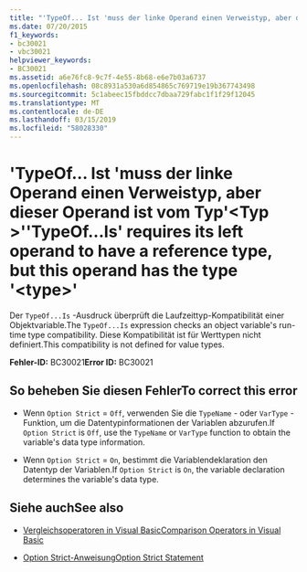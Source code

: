 ```yaml
---
title: "'TypeOf... Ist 'muss der linke Operand einen Verweistyp, aber dieser Operand ist vom Typ'<type>'"
ms.date: 07/20/2015
f1_keywords:
- bc30021
- vbc30021
helpviewer_keywords:
- BC30021
ms.assetid: a6e76fc8-9c7f-4e55-8b68-e6e7b03a6737
ms.openlocfilehash: 08c8931a530a6d854865c769719e19b367743498
ms.sourcegitcommit: 5c1abeec15fbddcc7dbaa729fabc1f1f29f12045
ms.translationtype: MT
ms.contentlocale: de-DE
ms.lasthandoff: 03/15/2019
ms.locfileid: "58028330"
---
```

# <a name="typeofis-requires-its-left-operand-to-have-a-reference-type-but-this-operand-has-the-type-type"></a><span data-ttu-id="b522b-102">'TypeOf... Ist 'muss der linke Operand einen Verweistyp, aber dieser Operand ist vom Typ'\<Typ >'</span><span class="sxs-lookup"><span data-stu-id="b522b-102">'TypeOf...Is' requires its left operand to have a reference type, but this operand has the type '\<type>'</span></span>
<span data-ttu-id="b522b-103">Der `TypeOf...Is` -Ausdruck überprüft die Laufzeittyp-Kompatibilität einer Objektvariable.</span><span class="sxs-lookup"><span data-stu-id="b522b-103">The `TypeOf...Is` expression checks an object variable's run-time type compatibility.</span></span> <span data-ttu-id="b522b-104">Diese Kompatibilität ist für Werttypen nicht definiert.</span><span class="sxs-lookup"><span data-stu-id="b522b-104">This compatibility is not defined for value types.</span></span>  
  
 <span data-ttu-id="b522b-105">**Fehler-ID:** BC30021</span><span class="sxs-lookup"><span data-stu-id="b522b-105">**Error ID:** BC30021</span></span>  
  
## <a name="to-correct-this-error"></a><span data-ttu-id="b522b-106">So beheben Sie diesen Fehler</span><span class="sxs-lookup"><span data-stu-id="b522b-106">To correct this error</span></span>  
  
-   <span data-ttu-id="b522b-107">Wenn `Option Strict` = `Off`, verwenden Sie die `TypeName` - oder `VarType` -Funktion, um die Datentypinformationen der Variablen abzurufen.</span><span class="sxs-lookup"><span data-stu-id="b522b-107">If `Option Strict` is `Off`, use the `TypeName` or `VarType` function to obtain the variable's data type information.</span></span>  
  
-   <span data-ttu-id="b522b-108">Wenn `Option Strict` = `On`, bestimmt die Variablendeklaration den Datentyp der Variablen.</span><span class="sxs-lookup"><span data-stu-id="b522b-108">If `Option Strict` is `On`, the variable declaration determines the variable's data type.</span></span>  
  
## <a name="see-also"></a><span data-ttu-id="b522b-109">Siehe auch</span><span class="sxs-lookup"><span data-stu-id="b522b-109">See also</span></span>

- [<span data-ttu-id="b522b-110">Vergleichsoperatoren in Visual Basic</span><span class="sxs-lookup"><span data-stu-id="b522b-110">Comparison Operators in Visual Basic</span></span>](../../visual-basic/programming-guide/language-features/operators-and-expressions/comparison-operators.md)


- [<span data-ttu-id="b522b-111">Option Strict-Anweisung</span><span class="sxs-lookup"><span data-stu-id="b522b-111">Option Strict Statement</span></span>](../../visual-basic/language-reference/statements/option-strict-statement.md)
